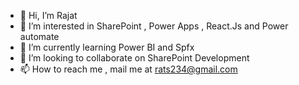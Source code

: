 - 👋 Hi, I’m Rajat 
- 👀 I’m interested in SharePoint , Power Apps , React.Js and Power automate
- 🌱 I’m currently learning Power BI and Spfx
- 💞️ I’m looking to collaborate on SharePoint Development
- 📫 How to reach me , mail me at rats234@gmail.com

<!---
rats234/rats234 is a ✨ special ✨ repository because its `README.md` (this file) appears on your GitHub profile.
You can click the Preview link to take a look at your changes.
--->
